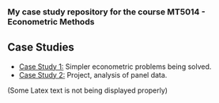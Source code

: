 ### My case study repository for the course MT5014 - Econometric Methods

## Case Studies
- [Case Study 1:](casestudy1/Report.md) Simpler econometric problems being solved.
- [Case Study 2:](casestudy2/rapport.md) Project, analysis of panel data.

(Some Latex text is not being displayed properly)
